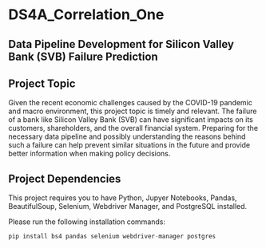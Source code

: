 # DS4A_Correlation_One

## Data Pipeline Development for Silicon Valley Bank (SVB) Failure Prediction

## Project Topic

Given the recent economic challenges caused by the COVID-19 pandemic and macro environment, this project topic is timely and relevant. The failure of a bank like Silicon Valley Bank (SVB) can have significant impacts on its customers, shareholders, and the overall financial system. Preparing for the necessary data pipeline and possibly understanding the reasons behind such a failure can help prevent similar situations in the future and provide better information when making policy decisions.

## Project Dependencies

This project requires you to have Python, Jupyer Notebooks, Pandas, BeautifulSoup, Selenium, Webdriver Manager, and PostgreSQL installed.

Please run the following installation commands:

```python
pip install bs4 pandas selenium webdriver-manager postgres
